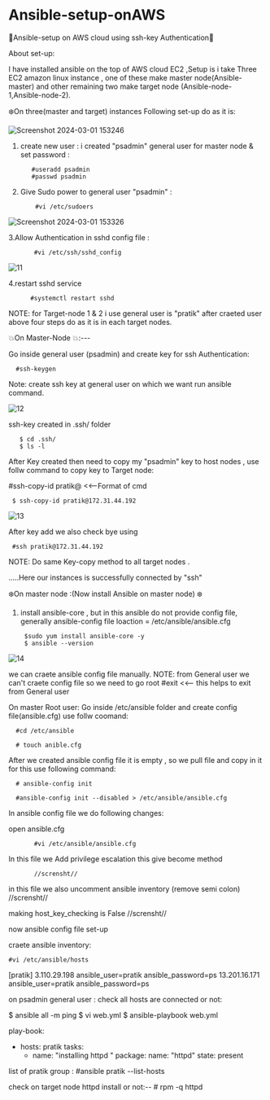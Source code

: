 # Ansible-setup-onAWS

🌟Ansible-setup on AWS cloud using ssh-key Authentication🌟

About set-up:

I have installed ansible on the top of AWS cloud EC2 ,Setup is i take Three EC2 amazon linux instance , one of these make master node(Ansible-master) and other remaining two make target node (Ansible-node-1,Ansible-node-2).

❄️On three(master and target) instances Following set-up do as it is:

![Screenshot 2024-03-01 153246](https://github.com/Pratikshinde55/Ansible-setup-onAWS/assets/145910708/a96622a1-f8a6-46f4-a850-23ceb89e8ecb)


1. create new user : i created "psadmin" general user for master node & set password :

          #useradd psadmin
          #passwd psadmin
   
3. Give Sudo power to general user "psadmin" : 
    
           #vi /etc/sudoers

![Screenshot 2024-03-01 153326](https://github.com/Pratikshinde55/Ansible-setup-onAWS/assets/145910708/3678c115-aa28-406f-827c-3df34969b7e2)


3.Allow Authentication in sshd config file :
    
           #vi /etc/ssh/sshd_config

![11](https://github.com/Pratikshinde55/Ansible-setup-onAWS/assets/145910708/b26c3367-0e18-42aa-9031-4adb254a8142)


4.restart sshd service 

    
          #systemctl restart sshd

NOTE: for Target-node 1 & 2 i use general user is "pratik" after craeted user above four steps do as it is in each target nodes.


💥On Master-Node 💥:---

Go inside general user (psadmin) and create key for ssh Authentication:
 
      #ssh-keygen
  Note: create ssh key at general user on which we want run ansible command.
  

![12](https://github.com/Pratikshinde55/Ansible-setup-onAWS/assets/145910708/c33efb1a-fdff-4d34-8475-e6d4de217dd9)

ssh-key created in .ssh/ folder


       $ cd .ssh/
       $ ls -l

After Key created then need to copy my "psadmin" key to host nodes , use follw command to copy key to Target node:

 #ssh-copy-id  pratik@<private ip of target ec2 instance>   <<--Format of cmd
    
     $ ssh-copy-id pratik@172.31.44.192
     

![13](https://github.com/Pratikshinde55/Ansible-setup-onAWS/assets/145910708/4147ebd7-fdc5-4f0f-bee2-e57754dafafb)
     

   After key add we also check bye using
   
     #ssh pratik@172.31.44.192

NOTE: Do same Key-copy method to all target nodes .

.....Here our instances is successfully connected by "ssh"



❄️On master node :(Now install Ansible on master node) ❄️

1. install ansible-core  , but in this ansible do not provide config file,
 generally ansible-config file loaction = /etc/ansible/ansible.cfg

        $sudo yum install ansible-core -y
        $ ansible --version

![14](https://github.com/Pratikshinde55/Ansible-setup-onAWS/assets/145910708/1f99f21c-cf32-48b3-a85b-7547308fd0c9)

we can craete ansible config file manually.
NOTE: from General user we can't craete config file so we need to go root
        #exit <<-- this helps to exit from General user

On master Root user:
 Go inside /etc/ansible folder and create config file(ansible.cfg) use follw coomand:

      #cd /etc/ansible

      # touch anible.cfg

After we created ansible config file it is empty , so we pull file and copy in it for this use following command:

      # ansible-config init
     
      #ansible-config init --disabled > /etc/ansible/ansible.cfg


In ansible config file we do following changes:
 
open ansible.cfg
        
           #vi /etc/ansible/ansible.cfg

   In this file we Add privilege escalation this give become method 
        
           //scrensht//

   in this file we also uncomment ansible inventory (remove semi colon)
              //scrensht//

   making host_key_checking is False
           //scrensht//





now  ansible config file set-up


craete ansible inventory:

    #vi /etc/ansible/hosts
    
 [pratik]
3.110.29.198  ansible_user=pratik  ansible_password=ps
13.201.16.171  ansible_user=pratik  ansible_password=ps




on psadmin general user :
check all hosts are connected or not:


   $ ansible all -m ping
   $ vi web.yml
   $ ansible-playbook web.yml
   
play-book:
 
- hosts: pratik
  tasks:
    - name: "installing httpd "
      package:
        name: "httpd"
        state: present


list of pratik group :
         #ansible pratik  --list-hosts



check on target node httpd install or not:--
             # rpm -q httpd
